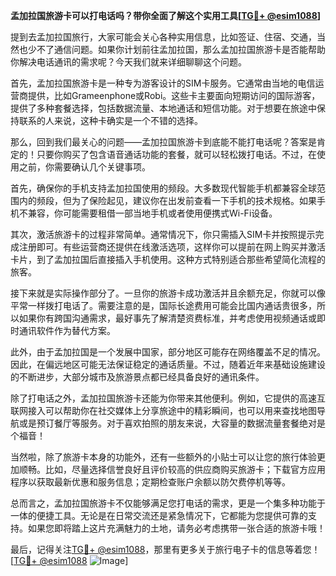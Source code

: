 **孟加拉国旅游卡可以打电话吗？带你全面了解这个实用工具[[TG💪+ @esim1088](https://t.me/s/esim1088)]**

提到去孟加拉国旅行，大家可能会关心各种实用信息，比如签证、住宿、交通，当然也少不了通信问题。如果你计划前往孟加拉国，那么孟加拉国旅游卡是否能帮助你解决电话通讯的需求呢？今天我们就来详细聊聊这个问题。

首先，孟加拉国旅游卡是一种专为游客设计的SIM卡服务。它通常由当地的电信运营商提供，比如Grameenphone或Robi。这些卡主要面向短期访问的国际游客，提供了多种套餐选择，包括数据流量、本地通话和短信功能。对于想要在旅途中保持联系的人来说，这种卡确实是一个不错的选择。

那么，回到我们最关心的问题——孟加拉国旅游卡到底能不能打电话呢？答案是肯定的！只要你购买了包含语音通话功能的套餐，就可以轻松拨打电话。不过，在使用之前，你需要确认几个关键事项。

首先，确保你的手机支持孟加拉国使用的频段。大多数现代智能手机都兼容全球范围内的频段，但为了保险起见，建议你在出发前查看一下手机的技术规格。如果手机不兼容，你可能需要租借一部当地手机或者使用便携式Wi-Fi设备。

其次，激活旅游卡的过程非常简单。通常情况下，你只需插入SIM卡并按照提示完成注册即可。有些运营商还提供在线激活选项，这样你可以提前在网上购买并激活卡片，到了孟加拉国后直接插入手机使用。这种方式特别适合那些希望简化流程的旅客。

接下来就是实际操作部分了。一旦你的旅游卡成功激活并且余额充足，你就可以像平常一样拨打电话了。需要注意的是，国际长途费用可能会比国内通话贵很多，所以如果你有跨国沟通需求，最好事先了解清楚资费标准，并考虑使用视频通话或即时通讯软件作为替代方案。

此外，由于孟加拉国是一个发展中国家，部分地区可能存在网络覆盖不足的情况。因此，在偏远地区可能无法保证稳定的通话质量。不过，随着近年来基础设施建设的不断进步，大部分城市及旅游景点都已经具备良好的通讯条件。

除了打电话之外，孟加拉国旅游卡还能为你带来其他便利。例如，它提供的高速互联网接入可以帮助你在社交媒体上分享旅途中的精彩瞬间，也可以用来查找地图导航或是预订餐厅等服务。对于喜欢拍照的朋友来说，大容量的数据流量套餐绝对是个福音！

当然啦，除了旅游卡本身的功能外，还有一些额外的小贴士可以让您的旅行体验更加顺畅。比如，尽量选择信誉良好且评价较高的供应商购买旅游卡；下载官方应用程序以获取最新优惠和服务信息；定期检查账户余额以防欠费停机等等。

总而言之，孟加拉国旅游卡不仅能够满足您打电话的需求，更是一个集多种功能于一体的便捷工具。无论是在日常交流还是紧急情况下，它都能为您提供可靠的支持。如果您即将踏上这片充满魅力的土地，请务必考虑携带一张合适的旅游卡哦！

最后，记得关注[TG💪+ @esim1088](https://t.me/s/esim1088)，那里有更多关于旅行电子卡的信息等着您！[[TG💪+ @esim1088](https://t.me/s/esim1088) ![Image](https://i.postimg.cc/4NQfJmqS/Snipaste-2025-05-13-00-14-12.png)]